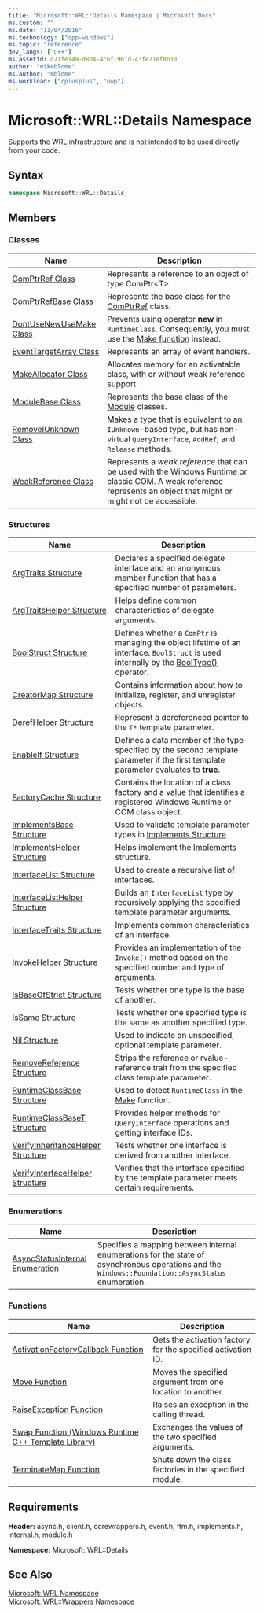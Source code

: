 ```yaml
---
title: "Microsoft::WRL::Details Namespace | Microsoft Docs"
ms.custom: ""
ms.date: "11/04/2016"
ms.technology: ["cpp-windows"]
ms.topic: "reference"
dev_langs: ["C++"]
ms.assetid: d71fe149-d804-4c6f-961d-43fe21ef8630
author: "mikeblome"
ms.author: "mblome"
ms.workload: ["cplusplus", "uwp"]
---
```

# Microsoft::WRL::Details Namespace

Supports the WRL infrastructure and is not intended to be used directly from your code.

## Syntax

```cpp  
namespace Microsoft::WRL::Details;  
```

## Members

### Classes

|Name|Description|
|----------|-----------------|
|[ComPtrRef Class](../windows/comptrref-class.md)|Represents a reference to an object of type ComPtr\<T>.|
|[ComPtrRefBase Class](../windows/comptrrefbase-class.md)|Represents the base class for the [ComPtrRef](../windows/comptrref-class.md) class.|
|[DontUseNewUseMake Class](../windows/dontusenewusemake-class.md)|Prevents using operator **new** in `RuntimeClass`. Consequently, you must use the [Make function](../windows/make-function.md) instead.|
|[EventTargetArray Class](../windows/eventtargetarray-class.md)|Represents an array of event handlers.|
|[MakeAllocator Class](../windows/makeallocator-class.md)|Allocates memory for an activatable class, with or without weak reference support.|
|[ModuleBase Class](../windows/modulebase-class.md)|Represents the base class of the [Module](../windows/module-class.md) classes.|
|[RemoveIUnknown Class](../windows/removeiunknown-class.md)|Makes a type that is equivalent to an `IUnknown`-based type, but has non-virtual `QueryInterface`, `AddRef`, and `Release` methods.|
|[WeakReference Class](../windows/weakreference-class1.md)|Represents a *weak reference* that can be used with the Windows Runtime or classic COM. A weak reference represents an object that might or might not be accessible.|

### Structures

|Name|Description|
|----------|-----------------|
|[ArgTraits Structure](../windows/argtraits-structure.md)|Declares a specified delegate interface and an anonymous member function that has a specified number of parameters.|
|[ArgTraitsHelper Structure](../windows/argtraitshelper-structure.md)|Helps define common characteristics of delegate arguments.|
|[BoolStruct Structure](../windows/boolstruct-structure.md)|Defines whether a `ComPtr` is managing the object lifetime of an interface. `BoolStruct` is used internally by the [BoolType()](../windows/comptr-operator-microsoft-wrl-details-booltype-operator.md) operator.|
|[CreatorMap Structure](../windows/creatormap-structure.md)|Contains information about how to initialize, register, and unregister objects.|
|[DerefHelper Structure](../windows/derefhelper-structure.md)|Represent a dereferenced pointer to the `T*` template parameter.|
|[EnableIf Structure](../windows/enableif-structure.md)|Defines a data member of the type specified by the second template parameter if the first template parameter evaluates to **true**.|
|[FactoryCache Structure](../windows/factorycache-structure.md)|Contains the location of a class factory and a value that identifies a registered Windows Runtime or COM class object.|
|[ImplementsBase Structure](../windows/implementsbase-structure.md)|Used to validate template parameter types in [Implements Structure](../windows/implements-structure.md).|
|[ImplementsHelper Structure](../windows/implementshelper-structure.md)|Helps implement the [Implements](../windows/implements-structure.md) structure.|
|[InterfaceList Structure](../windows/interfacelist-structure.md)|Used to create a recursive list of interfaces.|
|[InterfaceListHelper Structure](../windows/interfacelisthelper-structure.md)|Builds an `InterfaceList` type by recursively applying the specified template parameter arguments.|
|[InterfaceTraits Structure](../windows/interfacetraits-structure.md)|Implements common characteristics of an interface.|
|[InvokeHelper Structure](../windows/invokehelper-structure.md)|Provides an implementation of the `Invoke()` method based on the specified number and type of arguments.|
|[IsBaseOfStrict Structure](../windows/isbaseofstrict-structure.md)|Tests whether one type is the base of another.|
|[IsSame Structure](../windows/issame-structure.md)|Tests whether one specified type is the same as another specified type.|
|[Nil Structure](../windows/nil-structure.md)|Used to indicate an unspecified, optional template parameter.|
|[RemoveReference Structure](../windows/removereference-structure.md)|Strips the reference or rvalue-reference trait from the specified class template parameter.|
|[RuntimeClassBase Structure](../windows/runtimeclassbase-structure.md)|Used to detect `RuntimeClass` in the [Make](../windows/make-function.md) function.|
|[RuntimeClassBaseT Structure](../windows/runtimeclassbaset-structure.md)|Provides helper methods for `QueryInterface` operations and getting interface IDs.|
|[VerifyInheritanceHelper Structure](../windows/verifyinheritancehelper-structure.md)|Tests whether one interface is derived from another interface.|
|[VerifyInterfaceHelper Structure](../windows/verifyinterfacehelper-structure.md)|Verifies that the interface specified by the template parameter meets certain requirements.|

### Enumerations

|Name|Description|
|----------|-----------------|
|[AsyncStatusInternal Enumeration](../windows/asyncstatusinternal-enumeration.md)|Specifies a mapping between internal enumerations for the state of asynchronous operations and the `Windows::Foundation::AsyncStatus` enumeration.|

### Functions

|Name|Description|
|----------|-----------------|
|[ActivationFactoryCallback Function](../windows/activationfactorycallback-function.md)|Gets the activation factory for the specified activation ID.|
|[Move Function](../windows/move-function.md)|Moves the specified argument from one location to another.|
|[RaiseException Function](../windows/raiseexception-function.md)|Raises an exception in the calling thread.|
|[Swap Function (Windows Runtime C++ Template Library)](../windows/swap-function-windows-runtime-cpp-template-library.md)|Exchanges the values of the two specified arguments.|
|[TerminateMap Function](../windows/terminatemap-function.md)|Shuts down the class factories in the specified module.|

## Requirements

**Header:** async.h, client.h, corewrappers.h, event.h, ftm.h, implements.h, internal.h, module.h

**Namespace:** Microsoft::WRL::Details

## See Also

[Microsoft::WRL Namespace](../windows/microsoft-wrl-namespace.md)  
[Microsoft::WRL::Wrappers Namespace](../windows/microsoft-wrl-wrappers-namespace.md)